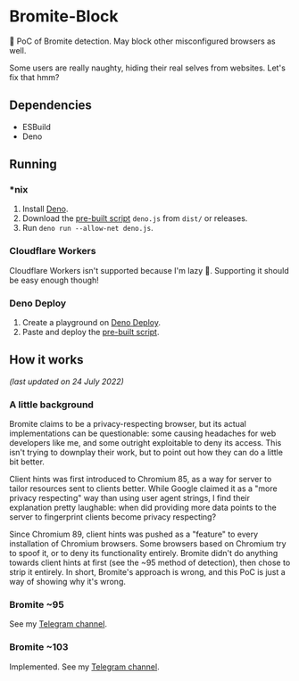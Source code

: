 # Bromite-Block
🤔 PoC of Bromite detection. May block other misconfigured browsers as well.

Some users are really naughty, hiding their real selves from websites. Let's fix that hmm?

## Dependencies
* ESBuild
* Deno

## Running
### *nix
1. Install [Deno](https://deno.land).
2. Download the [pre-built script](dist/deno.js) `deno.js` from `dist/` or releases.
3. Run `deno run --allow-net deno.js`.

### Cloudflare Workers
Cloudflare Workers isn't supported because I'm lazy 🤪. Supporting it should be easy enough though!

### Deno Deploy
1. Create a playground on [Deno Deploy](https://deno.com/).
2. Paste and deploy the [pre-built script](dist/deno.js).

## How it works
_(last updated on 24 July 2022)_

### A little background
Bromite claims to be a privacy-respecting browser, but its actual implementations can be questionable: some causing headaches for web developers like me, and some outright exploitable to deny its access. This isn't trying to downplay their work, but to point out how they can do a little bit better.

Client hints was first introduced to Chromium 85, as a way for server to tailor resources sent to clients better. While Google claimed it as a "more privacy respecting" way than using user agent strings, I find their explanation pretty laughable: when did providing more data points to the server to fingerprint clients become privacy respecting?

Since Chromium 89, client hints was pushed as a "feature" to every installation of Chromium browsers. Some browsers based on Chromium try to spoof it, or to deny its functionality entirely. Bromite didn't do anything towards client hints at first (see the ~95 method of detection), then chose to strip it entirely. In short, Bromite's approach is wrong, and this PoC is just a way of showing why it's wrong.

### Bromite ~95
See my [Telegram channel](https://t.me/lumiere_eleve_en_Ponyville/687).

### Bromite ~103
Implemented. See my [Telegram channel](https://t.me/lumiere_eleve_en_Ponyville/688).

